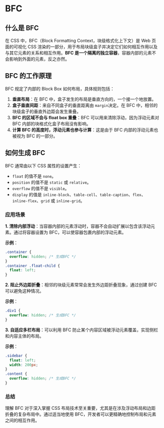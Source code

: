 # BFC

## 什么是 BFC

在 CSS 中，BFC（Block Formatting Context，块级格式化上下文）是 Web 页面的可视化 CSS 渲染的一部分，用于布局块级盒子并决定它们如何相互作用以及与其它元素的关系和相互作用。**BFC 是一个隔离的独立容器**，容器内部的元素不会影响到外面的元素，反之亦然。

## BFC 的工作原理

BFC 规定了内部的 Block Box 如何布局，具体规则包括：

1. **垂直布局**：在 BFC 中，盒子发生的布局是垂直方向的，一个接一个地放置。
2. **盒子垂直间距**：来自不同盒子的垂直距离由 `margin`决定。在 BFC 中，相邻的块级盒子的垂直外边距会发生重叠。
3. **BFC 的区域不会与 float box 重叠**：BFC 可以用来清除浮动，因为浮动元素对 BFC 内部的块格式化盒子布局没有影响。
4. **计算 BFC 的高度时，浮动元素也参与计算**：这是由于 BFC 内部的浮动元素也被视为 BFC 的一部分。

## 如何生成 BFC

BFC 通常由以下 CSS 属性的设置产生：

- `float` 的值不是 `none`。
- `position` 的值不是 `static` 或 `relative`。
- `overflow` 的值不是 `visible`。
- `display` 的值是 `inline-block`、`table-cell`、`table-caption`、`flex`、`inline-flex`、`grid` 或 `inline-grid`。

### 应用场景

**1. 清除内部浮动**：当容器内部的元素浮动时，容器不会自动扩展以包含该浮动元素。通过将容器设置为 BFC，可以使容器包裹内部的浮动元素。

**示例**：

```css
.container {
  overflow: hidden; /* 生成BFC */
}
.container .float-child {
  float: left;
}
```

**2. 阻止外边距折叠**：相邻的块级元素常常会发生外边距折叠现象，通过创建 BFC 可以避免这种情况。

**示例**：

```css
.div1 {
  overflow: hidden; /* 生成BFC */
}
```

**3. 自适应多栏布局**：可以利用 BFC 防止某个内容区域被浮动元素覆盖，实现侧栏和内容主体的布局。

**示例**：

```css
.sidebar {
  float: left;
  width: 200px;
}
.content {
  overflow: hidden; /* 生成BFC */
}
```

### 总结

理解 BFC 对于深入掌握 CSS 布局技术至关重要，尤其是在涉及浮动布局和边距折叠的复杂布局中。通过适当地使用 BFC，开发者可以更精确地控制布局和元素之间的相互作用。

